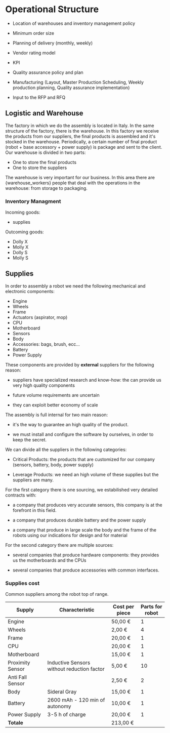 # Operational Structure

- Location of warehouses and inventory management policy

- Minimum order size

- Planning of delivery (monthly, weekly)

- Vendor rating model
- KPI
- Quality assurance policy and plan
- Manufacturing (Layout, Master Production Scheduling, Weekly production planning, Quality assurance implementation)
- Input to the RFP and RFQ

## Logistic and Warehouse

The factory in which we do the assembly is located in Italy.
In the same structure of the factory, there is the warehouse.
In this factory we receive the products from our suppliers, the final products is assembled and it's stocked in the warehouse. Periodically, a certain number of final product (robot + base accessory + power supply) is package and sent to the client.
Our warehouse is divided in two parts:

- One to store the final products
- One to store the suppliers

The warehouse is very important for our business.
In this area there are {warehouse_workers} people that deal with the operations in the warehouse: from storage to packaging.

### Inventory Managment

Incoming goods:

- supplies

Outcoming goods:

- Dolly X
- Molly X
- Dolly S
- Molly S

## Supplies

In order to assembly a robot we need the following mechanical and electronic components:

- Engine
- Wheels
- Frame
- Actuators (aspirator, mop)
- CPU
- Motherboard
- Sensors
- Body
- Accessories: bags, brush, ecc...
- Battery
- Power Supply

These components are provided by **external** suppliers for the following reason:

- suppliers have specialized research and know-how: the can provide us very high quality components

- future volume requirements are uncertain

- they can exploit better economy of scale

The assembly is full internal for two main reason:

- it's the way to guarantee an high quality of the product.

- we must install and configure the software by ourselves, in order to keep the secret.

We can divide all the suppliers in the following categories:

- Critical Products: the products that are customized for our company  (sensors, battery, body, power supply)

- Leverage Products: we need an high volume of these supplies but the suppliers are many.

For the first category there is one sourcing, we estabilished very detailed contracts with:

- a company that produces very accurate sensors, this company is at the forefront in this field.

- a company that produces durable battery and the power supply

- a company that produce in large scale the body and the frame of the robots using our indications for design and for material

For the second category there are multiple sources:

- several companies that produce hardware components: they provides us the motherboards and the CPUs

- several companies that produce accessories with common interfaces.

### Supplies cost

Common suppliers among the robot top of range.

| **Supply**       | **Characteristic**                         | **Cost per piece** | **Parts for robot** |
| ---------------- | ------------------------------------------ | ------------------ | ------------------- |
| Engine           |                                            | 50,00 €            | 1                   |
| Wheels           |                                            | 2,00 €             | 4                   |
| Frame            |                                            | 20,00 €            | 1                   |
| CPU              |                                            | 20,00 €            | 1                   |
| Motherboard      |                                            | 15,00 €            | 1                   |
| Proximity Sensor | Inductive Sensors without reduction factor | 5,00 €             | 10                  |
| Anti Fall Sensor |                                            | 2,50 €             | 2                   |
| Body             | Sideral Gray                               | 15,00 €            | 1                   |
| Battery          | 2600 mAh - 120 min of autonomy             | 10,00 €            | 1                   |
| Power Supply     | 3-5 h of charge                            | 20,00 €            | 1                   |
| **Totale**       |                                            | 213,00 €           |
